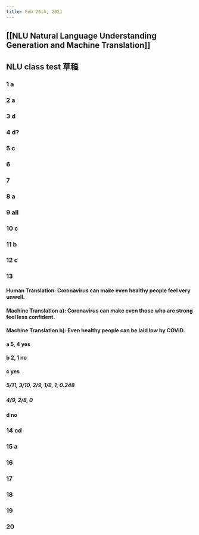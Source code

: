 ```yaml
---
title: Feb 26th, 2021
---
```


## [[NLU Natural Language Understanding Generation and Machine Translation]]
## NLU class test 草稿
### 1 a
### 2 a
### 3 d
### 4 d?
### 5 c
### 6
### 7
### 8 a
### 9 all
### 10 c
### 11 b
### 12 c
### 13
#### Human Translatlon: Coronavirus can make even healthy people feel very unwell.
#### Machine Translatlon a): Coronavirus can make even those who are strong feel less confident.
#### Machine Translatlon b): Even healthy people can be laid low by COVID.
#### a 5, 4 yes
#### b 2, 1 no
#### c yes
##### 5/11, 3/10, 2/9, 1/8, 1, 0.248
##### 4/9, 2/8, 0
#### d no
### 14 cd
### 15 a
### 16
### 17
### 18
### 19
### 20
